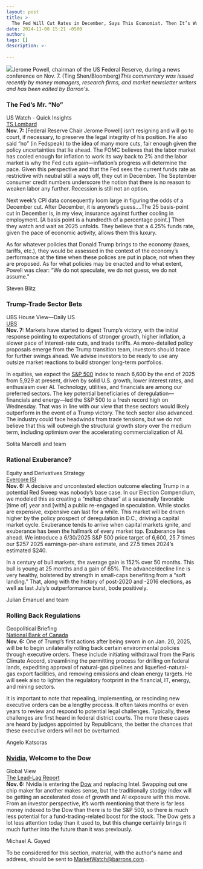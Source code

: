```yaml
---
layout: post
title: >-
  The Fed Will Cut Rates in December, Says This Economist. Then It’s Wait and See.
date: 2024-11-08 15:21 -0500
author: 
tags: []
description: >-
  
---
```

![](https://images.barrons.com/im-04920614/?width=700&height=467)Jerome Powell, chairman of the US Federal Reserve, during a news conference on Nov. 7.  (Ting Shen/Bloomberg)*This commentary was issued recently by money managers, research firms, and market newsletter writers and has been edited by Barron's.*

### The Fed’s Mr. “No”

US Watch - Quick Insights   
 [TS Lombard](http://www.tslombard.com)   
 **Nov. 7:** [Federal Reserve Chair Jerome Powell] isn’t resigning and will go to court, if necessary, to preserve the legal integrity of his position. He also said “no” (in Fedspeak) to the idea of many more cuts, fair enough given the policy uncertainties that lie ahead. The FOMC believes that the labor market has cooled enough for inflation to work its way back to 2% and the labor market is why the Fed cuts again—inflation’s progress will determine the pace. Given this perspective and that the Fed sees the current funds rate as restrictive with neutral still a ways off, they cut in December. The September consumer credit numbers underscore the notion that there is no reason to weaken labor any further. Recession is still not an option.

Next week’s CPI data consequently loom large in figuring the odds of a December cut. After December, it is anyone’s guess....The 25 basis-point cut in December is, in my view, insurance against further cooling in employment. [A basis point is a hundredth of a percentage point.] Then they watch and wait as 2025 unfolds. They believe that a 4.25% funds rate, given the pace of economic activity, allows them this luxury.

As for whatever policies that Donald Trump brings to the economy (taxes, tariffs, etc.), they would be assessed in the context of the economy’s performance at the time when these polices are put in place, not when they are proposed. As for what policies may be enacted and to what extent, Powell was clear: “We do not speculate, we do not guess, we do not assume.”

Steven Blitz

### Trump-Trade Sector Bets

UBS House View—Daily US   
 [UBS](http://www.ubs.com)   
 **Nov. 7:** Markets have started to digest Trump’s victory, with the initial response pointing to expectations of stronger growth, higher inflation, a slower pace of interest-rate cuts, and trade tariffs. As more-detailed policy proposals emerge from the Trump transition team, investors should brace for further swings ahead. We advise investors to be ready to use any outsize market reactions to build stronger long-term portfolios.

In equities, we expect the [S&P 500](/market-data/indexes/spx?mod=article_chiclet) index to reach 6,600 by the end of 2025 from 5,929 at present, driven by solid U.S. growth, lower interest rates, and enthusiasm over AI. Technology, utilities, and financials are among our preferred sectors. The key potential beneficiaries of deregulation—financials and energy—led the S&P 500 to a fresh record high on Wednesday. That was in line with our view that these sectors would likely outperform in the event of a Trump victory. The tech sector also advanced. The industry could face headwinds from trade tensions, but we do not believe that this will outweigh the structural growth story over the medium term, including optimism over the accelerating commercialization of AI.

Solita Marcelli and team

### Rational Exuberance?

Equity and Derivatives Strategy   
 [Evercore ISI](http://www.evercoreisi.com)   
 **Nov. 6:** A decisive and uncontested election outcome electing Trump in a potential Red Sweep was nobody’s base case. In our Election Compendium, we modeled this as creating a “meltup chase” at a seasonally favorable [time of] year and [with] a public re-engaged in speculation. While stocks are expensive, expensive can last for a while. This market will be driven higher by the policy prospect of deregulation in D.C., driving a capital market cycle. Exuberance tends to arrive when capital markets ignite, and exuberance has been the hallmark of every market top. Exuberance lies ahead. We introduce a 6/30/2025 S&P 500 price target of 6,600, 25.7 times our \$257 2025 earnings-per-share estimate, and 27.5 times 2024’s estimated \$240.

In a century of bull markets, the average gain is 152% over 50 months. This bull is young at 25 months and a gain of 65%. The advance/decline line is very healthy, bolstered by strength in small-caps benefiting from a “soft landing.” That, along with the history of post-2020 and -2016 elections, as well as last July’s outperformance burst, bode positively.

Julian Emanuel and team

### Rolling Back Regulations

Geopolitical Briefing   
 [National Bank of Canada](http://www.nbc.ca)   
 **Nov. 6:** One of Trump’s first actions after being sworn in on Jan. 20, 2025, will be to begin unilaterally rolling back certain environmental policies through executive orders. These include initiating withdrawal from the Paris Climate Accord, streamlining the permitting process for drilling on federal lands, expediting approval of natural-gas pipelines and liquefied-natural-gas export facilities, and removing emissions and clean energy targets. He will seek also to lighten the regulatory footprint in the financial, IT, energy, and mining sectors.

It is important to note that repealing, implementing, or rescinding new executive orders can be a lengthy process. It often takes months or even years to review and respond to potential legal challenges. Typically, these challenges are first heard in federal district courts. The more these cases are heard by judges appointed by Republicans, the better the chances that these executive orders will not be overturned.

Angelo Katsoras

### [Nvidia](/market-data/stocks/nvda?mod=article_chiclet), Welcome to the Dow

Global View   
 [The Lead-Lag Report](http://www.leadlagreport.substack.com)   
 **Nov. 6:** Nvidia is entering the [Dow](/market-data/indexes/djia?mod=article_chiclet) and replacing Intel. Swapping out one chip maker for another makes sense, but the traditionally stodgy index will be getting an accelerated dose of growth and AI exposure with this move. From an investor perspective, it’s worth mentioning that there is far less money indexed to the Dow than there is to the S&P 500, so there is much less potential for a fund-trading-related boost for the stock. The Dow gets a lot less attention today than it used to, but this change certainly brings it much further into the future than it was previously.

Michael A. Gayed

To be considered for this section, material, with the author's name and address, should be sent to [MarketWatch@barrons.com](mailto:MarketWatch@barrons.com) .

